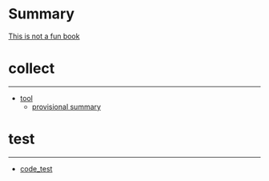 # Summary

[This is not a fun book](./top.md)

# collect

---

- [tool](./collect/tool.md)
  - [provisional summary](./collect/tools.md)

# test

---

- [code_test](./test/code_test.md)
